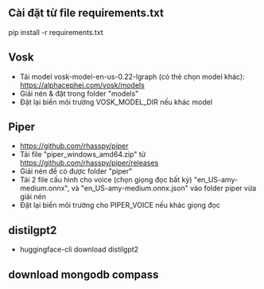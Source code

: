 ## Cài đặt từ file requirements.txt

pip install -r requirements.txt

## Vosk

-   Tải model vosk-model-en-us-0.22-lgraph (có thẻ chọn model khác): https://alphacephei.com/vosk/models
-   Giải nén & đặt trong folder "models"
-   Đặt lại biến môi trường VOSK_MODEL_DIR nếu khác model

## Piper

-   https://github.com/rhasspy/piper
-   Tải file "piper_windows_amd64.zip" từ https://github.com/rhasspy/piper/releases
-   Giải nén để có được folder "piper"
-   Tải 2 file cấu hình cho voice (chọn giọng đọc bất kỳ) "en_US-amy-medium.onnx", và "en_US-amy-medium.onnx.json" vào folder piper vừa giải nén
-   Đặt lại biến môi trường cho PIPER_VOICE nếu khác giọng đọc

## distilgpt2

-   huggingface-cli download distilgpt2

## download mongodb compass
